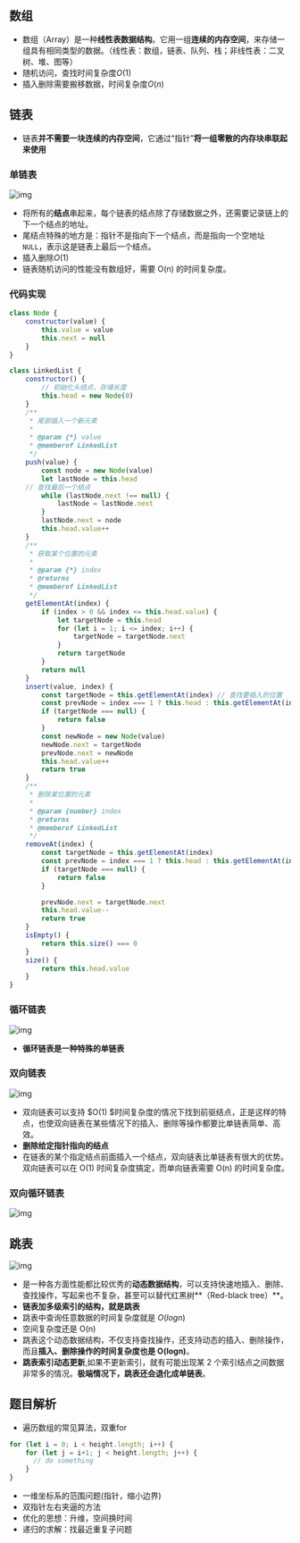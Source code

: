 ## 数组

- 数组（Array）是一种**线性表数据结构**。它用一组**连续的内存空间**，来存储一组具有相同类型的数据。（线性表：数组，链表、队列、栈；非线性表：二叉树、堆、图等）
- 随机访问，查找时间复杂度$O(1)$
- 插入删除需要搬移数据，时间复杂度$O(n)$

## 链表

- 链表**并不需要一块连续的内存空间**，它通过“指针”**将一组零散的内存块串联起来使用**

### 单链表

![img](_v_images/b93e7ade9bb927baad1348d9a806ddeb.jpg)

- 将所有的**结点**串起来，每个链表的结点除了存储数据之外，还需要记录链上的下一个结点的地址。
- 尾结点特殊的地方是：指针不是指向下一个结点，而是指向一个空地址 `NULL`，表示这是链表上最后一个结点。
- 插入删除$O(1)$
- 链表随机访问的性能没有数组好，需要 O(n) 的时间复杂度。

### 代码实现

```js
class Node {
	constructor(value) {
		this.value = value
		this.next = null
	}
}

class LinkedList {
	constructor() {
		// 初始化头结点，存储长度
		this.head = new Node(0)
	}
	/**
	 * 尾部插入一个新元素
	 *
	 * @param {*} value
	 * @memberof LinkedList
	 */
	push(value) {
		const node = new Node(value)
		let lastNode = this.head
    // 查找最后一个结点
		while (lastNode.next !== null) {
			lastNode = lastNode.next
		}
		lastNode.next = node
		this.head.value++
	}
	/**
	 * 获取某个位置的元素
	 *
	 * @param {*} index
	 * @returns
	 * @memberof LinkedList
	 */
	getElementAt(index) {
		if (index > 0 && index <= this.head.value) {
			let targetNode = this.head
			for (let i = 1; i <= index; i++) {
				targetNode = targetNode.next
			}
			return targetNode
		}
		return null
	}
	insert(value, index) {
		const targetNode = this.getElementAt(index) // 查找要插入的位置
		const prevNode = index === 1 ? this.head : this.getElementAt(index - 1)
		if (targetNode === null) {
			return false
		}
		const newNode = new Node(value)
		newNode.next = targetNode
		prevNode.next = newNode
		this.head.value++
		return true
	}
	/**
	 * 删除某位置的元素
	 *
	 * @param {number} index
	 * @returns
	 * @memberof LinkedList
	 */
	removeAt(index) {
		const targetNode = this.getElementAt(index)
		const prevNode = index === 1 ? this.head : this.getElementAt(index - 1)
		if (targetNode === null) {
			return false
		}

		prevNode.next = targetNode.next
		this.head.value--
		return true
	}
	isEmpty() {
		return this.size() === 0
	}
	size() {
		return this.head.value
	}
}
```

### 循环链表

![img](_v_images/452e943788bdeea462d364389bd08a17.jpg)

- **循环链表是一种特殊的单链表**

### 双向链表

![img](_v_images/cbc8ab20276e2f9312030c313a9ef70b.jpg)

- 双向链表可以支持 $O(1) $时间复杂度的情况下找到前驱结点，正是这样的特点，也使双向链表在某些情况下的插入、删除等操作都要比单链表简单、高效。
- **删除给定指针指向的结点**
- 在链表的某个指定结点前面插入一个结点，双向链表比单链表有很大的优势。双向链表可以在 O(1) 时间复杂度搞定，而单向链表需要 O(n) 的时间复杂度。

### 双向循环链表

![img](_v_images/d1665043b283ecdf79b157cfc9e5ed91.jpg)

## 跳表

![img](_v_images/492206afe5e2fef9f683c7cff83afa65.jpg)

- 是一种各方面性能都比较优秀的**动态数据结构**，可以支持快速地插入、删除、查找操作，写起来也不复杂，甚至可以替代红黑树**（Red-black tree）**。
- **链表加多级索引的结构，就是跳表**
- 跳表中查询任意数据的时间复杂度就是 $O(logn)$
- 空间复杂度还是 O(n)
- 跳表这个动态数据结构，不仅支持查找操作，还支持动态的插入、删除操作，而且**插入、删除操作的时间复杂度也是 O(logn)**。
- **跳表索引动态更新**,如果不更新索引，就有可能出现某 2 个索引结点之间数据非常多的情况。**极端情况下，跳表还会退化成单链表**。

## 题目解析

- 遍历数组的常见算法，双重for

```js
for (let i = 0; i < height.length; i++) {
    for (let j = i+1; j < height.length; j++) {
      // do something
    }
}
```

- 一维坐标系的范围问题(指针，缩小边界)
- 双指针左右夹逼的方法
- 优化的思想：升维，空间换时间
- 递归的求解：找最近重复子问题
